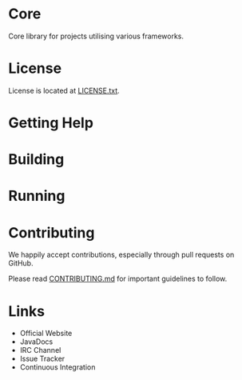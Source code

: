 Core
====

Core library for projects utilising various frameworks.

# License

License is located at [LICENSE.txt](LICENSE.txt).

# Getting Help

# Building

# Running

# Contributing

We happily accept contributions, especially through pull requests on GitHub.

Please read [CONTRIBUTING.md](CONTRIBUTING.md) for important guidelines to follow.

# Links

* Official Website
* JavaDocs
* IRC Channel
* Issue Tracker
* Continuous Integration